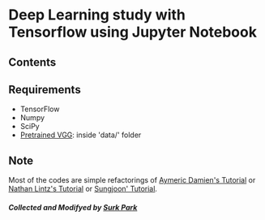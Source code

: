 # Deep Learning study with Tensorflow using Jupyter Notebook 


## Contents


## Requirements
- TensorFlow
- Numpy
- SciPy
- [Pretrained VGG](http://www.vlfeat.org/matconvnet/models/beta16/imagenet-vgg-verydeep-19.mat): inside 'data/' folder

## Note
Most of the codes are simple refactorings of [Aymeric Damien's Tutorial](https://github.com/aymericdamien/TensorFlow-Examples/) or [Nathan Lintz's Tutorial](https://github.com/nlintz/TensorFlow-Tutorials) or [Sungjoon' Tutorial](https://github.com/sjchoi86/Tensorflow-101). 

##### Collected and Modifyed by [Surk Park](http://www.oompu.com) 
